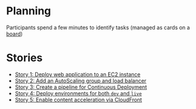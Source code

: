 Planning
====

Participants spend a few minutes to identify tasks (managed as cards on a [board](https://trello.com/b/456iFZOm/the-cf-workshop))

Stories
====

- [Story 1: Deploy web application to an EC2 instance](kata-1/HOW-TO.md) 
- [Story 2: Add an AutoScaling group and load balancer](kata-2/HOW-TO.md)
- [Story 3: Create a pipeline for Continuous Deployment](kata-3/HOW-TO.md)
- [Story 4: Deploy environments for both `dev` and `live`](kata-4/HOW-TO.md)
- [Story 5: Enable content acceleration via CloudFront](kata-5/HOW-TO.md)

